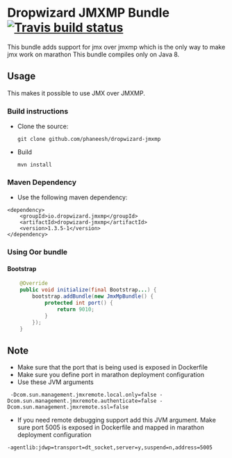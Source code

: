 # Dropwizard JMXMP Bundle [![Travis build status](https://travis-ci.org/phaneesh/dropwizard-jmxmp.svg?branch=master)](https://travis-ci.org/phaneesh/dropwizard-jmxmp)

This bundle adds support for jmx over jmxmp which is the only way to make jmx work on marathon 
This bundle compiles only on Java 8.
 
## Usage
This makes it possible to use JMX over JMXMP.
 
### Build instructions
  - Clone the source:

        git clone github.com/phaneesh/dropwizard-jmxmp

  - Build

        mvn install

### Maven Dependency
* Use the following maven dependency:
```
<dependency>
    <groupId>io.dropwizard.jmxmp</groupId>
    <artifactId>dropwizard-jmxmp</artifactId>
    <version>1.3.5-1</version>
</dependency>
```

### Using Oor bundle

#### Bootstrap
```java
    @Override
    public void initialize(final Bootstrap...) {
        bootstrap.addBundle(new JmxMpBundle() {
            protected int port() {
                return 9010;
            }    
        });
    }
```

## Note
* Make sure that the port that is being used is exposed in Dockerfile
* Make sure you define port in marathon deployment configuration
* Use these JVM arguments 
```
 -Dcom.sun.management.jmxremote.local.only=false -Dcom.sun.management.jmxremote.authenticate=false -Dcom.sun.management.jmxremote.ssl=false
``` 
* If you need remote debugging support add this JVM argument. Make sure port 5005 is exposed in Dockerfile and mapped in marathon deployment configuration
```
-agentlib:jdwp=transport=dt_socket,server=y,suspend=n,address=5005
```
